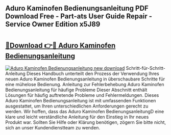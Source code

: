 ## Aduro Kaminofen Bedienungsanleitung PDF Download Free - Part-ats User Guide Repair - Service Owner Edition x5J89

# <h2><a href="http://df0iwx.blite.top/?on=Aduro+Kaminofen+Bedienungsanleitung">🔗Download 👉🔴 Aduro Kaminofen Bedienungsanleitung</a></h2>

[![Aduro Kaminofen Bedienungsanleitung new download](https://i.imgur.com/lujVjoI.png)](http://df0iwx.blite.top/?on=Aduro+Kaminofen+Bedienungsanleitung)
Schritt-für-Schritt-Anleitung Dieses Handbuch unterteilt den Prozess der Verwendung Ihres neuen Aduro Kaminofen Bedienungsanleitung in überschaubare Schritte für eine mühelose Bedienung. Anleitung zur Fehlerbehebung Aduro Kaminofen Bedienungsanleitung für häufige Probleme Dieser Abschnitt enthält Lösungen für häufig auftretende Probleme und Fehlermeldungen. Dieses Aduro Kaminofen Bedienungsanleitung ist mit umfassenden Funktionen ausgestattet, um Ihren unterschiedlichen Anforderungen gerecht zu werden. Wir hoffen, dass das Aduro Kaminofen BedienungsanleitungD eine klare und leicht verständliche Anleitung für den Einstieg in Ihr neues Produkt war. Sollten Sie Hilfe oder Klärung benötigen, zögern Sie bitte nicht, sich an unser Kundendienstteam zu wenden.
